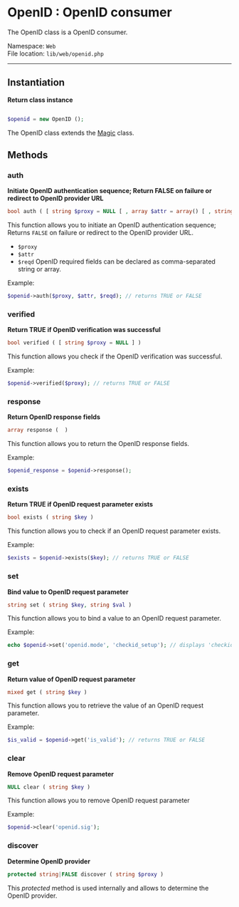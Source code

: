 # OpenID : OpenID consumer

The OpenID class is a OpenID consumer.

Namespace: `Web` <br>
File location: `lib/web/openid.php`

---

## Instantiation

**Return class instance**

```php

$openid = new OpenID ();

```
The OpenID class extends the [Magic](magic) class.


## Methods


### auth

**Initiate OpenID authentication sequence; Return FALSE on failure or redirect to OpenID provider URL**

``` php
bool auth ( [ string $proxy = NULL [ , array $attr = array() [ , string|array $reqd = NULL ] ] ] )
```

This function allows you to initiate an OpenID authentication sequence; Returns `FALSE` on failure or redirect to the OpenID provider URL.

+ `$proxy`
+ `$attr`
+ `$reqd` OpenID required fields can be declared as comma-separated string or array.

Example:

``` php
$openid->auth($proxy, $attr, $reqd); // returns TRUE or FALSE
```

### verified

**Return TRUE if OpenID verification was successful**

``` php
bool verified ( [ string $proxy = NULL ] )
```

This function allows you check if the OpenID verification was successful.

Example:

``` php
$openid->verified($proxy); // returns TRUE or FALSE
```

### response

**Return OpenID response fields**

``` php
array response (  )
```

This function allows you to return the OpenID response fields.

Example:

``` php
$openid_response = $openid->response();
```

### exists

**Return TRUE if OpenID request parameter exists**

``` php
bool exists ( string $key )
```

This function allows you to check if an OpenID request parameter exists.

Example:

``` php
$exists = $openid->exists($key); // returns TRUE or FALSE
```

### set

**Bind value to OpenID request parameter**

``` php
string set ( string $key, string $val )
```

This function allows you to bind a value to an OpenID request parameter.

Example:

``` php
echo $openid->set('openid.mode', 'checkid_setup'); // displays 'checkid_setup'
```

### get

**Return value of OpenID request parameter**

``` php
mixed get ( string $key )
```

This function allows you to retrieve the value of an OpenID request parameter.

Example:

``` php
$is_valid = $openid->get('is_valid'); // returns TRUE or FALSE
```

### clear

**Remove OpenID request parameter**

``` php
NULL clear ( string $key )
```

This function allows you to remove OpenID request parameter

Example:

``` php
$openid->clear('openid.sig');
```

### discover

**Determine OpenID provider**

``` php
protected string|FALSE discover ( string $proxy )
```

This _protected_ method is used internally and allows to determine the OpenID provider.


